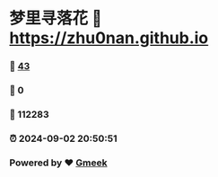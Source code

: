 # 梦里寻落花 :link: https://zhu0nan.github.io 
### :page_facing_up: [43](https://zhu0nan.github.io/tag.html) 
### :speech_balloon: 0 
### :hibiscus: 112283 
### :alarm_clock: 2024-09-02 20:50:51 
### Powered by :heart: [Gmeek](https://github.com/Meekdai/Gmeek)
